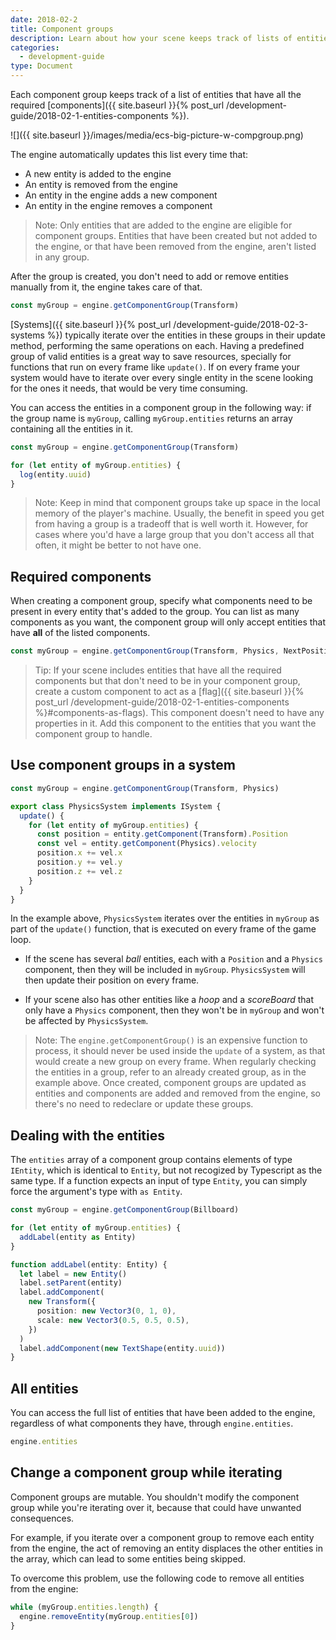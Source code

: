 ```yaml
---
date: 2018-02-2
title: Component groups
description: Learn about how your scene keeps track of lists of entities that have components in common to make updating them easier.
categories:
  - development-guide
type: Document
---
```


Each component group keeps track of a list of entities that have all the required [components]({{ site.baseurl }}{% post_url /development-guide/2018-02-1-entities-components %}).

![]({{ site.baseurl }}/images/media/ecs-big-picture-w-compgroup.png)

The engine automatically updates this list every time that:

- A new entity is added to the engine
- An entity is removed from the engine
- An entity in the engine adds a new component
- An entity in the engine removes a component

> Note: Only entities that are added to the engine are eligible for component groups. Entities that have been created but not added to the engine, or that have been removed from the engine, aren't listed in any group.

After the group is created, you don't need to add or remove entities manually from it, the engine takes care of that.

```ts
const myGroup = engine.getComponentGroup(Transform)
```

[Systems]({{ site.baseurl }}{% post_url /development-guide/2018-02-3-systems %}) typically iterate over the entities in these groups in their update method, performing the same operations on each. Having a predefined group of valid entities is a great way to save resources, specially for functions that run on every frame like `update()`. If on every frame your system would have to iterate over every single entity in the scene looking for the ones it needs, that would be very time consuming.

You can access the entities in a component group in the following way: if the group name is `myGroup`, calling `myGroup.entities` returns an array containing all the entities in it.

```ts
const myGroup = engine.getComponentGroup(Transform)

for (let entity of myGroup.entities) {
  log(entity.uuid)
}
```

> Note: Keep in mind that component groups take up space in the local memory of the player's machine. Usually, the benefit in speed you get from having a group is a tradeoff that is well worth it. However, for cases where you'd have a large group that you don't access all that often, it might be better to not have one.


## Required components

When creating a component group, specify what components need to be present in every entity that's added to the group. You can list as many components as you want, the component group will only accept entities that have **all** of the listed components.

```ts
const myGroup = engine.getComponentGroup(Transform, Physics, NextPosition)
```

> Tip: If your scene includes entities that have all the required components but that don't need to be in your component group, create a custom component to act as a [flag]({{ site.baseurl }}{% post_url /development-guide/2018-02-1-entities-components %}#components-as-flags). This component doesn't need to have any properties in it. Add this component to the entities that you want the component group to handle.

## Use component groups in a system

```ts
const myGroup = engine.getComponentGroup(Transform, Physics)

export class PhysicsSystem implements ISystem {
  update() {
    for (let entity of myGroup.entities) {
      const position = entity.getComponent(Transform).Position
      const vel = entity.getComponent(Physics).velocity
      position.x += vel.x
      position.y += vel.y
      position.z += vel.z
    }
  }
}
```

In the example above, `PhysicsSystem` iterates over the entities in `myGroup` as part of the `update()` function, that is executed on every frame of the game loop.

- If the scene has several _ball_ entities, each with a `Position` and a `Physics` component, then they will be included in `myGroup`. `PhysicsSystem` will then update their position on every frame.

- If your scene also has other entities like a _hoop_ and a _scoreBoard_ that only have a `Physics` component, then they won't be in `myGroup` and won't be affected by `PhysicsSystem`.

> Note: The `engine.getComponentGroup()` is an expensive function to process, it should never be used inside the `update` of a system, as that would create a new group on every frame. When regularly checking the entities in a group, refer to an already created group, as in the example above. Once created, component groups are updated as entities and components are added and removed from the engine, so there's no need to redeclare or update these groups.

## Dealing with the entities

The `entities` array of a component group contains elements of type `IEntity`, which is identical to `Entity`, but not recogized by Typescript as the same type. If a function expects an input of type `Entity`, you can simply force the argument's type with `as Entity`.

```ts
const myGroup = engine.getComponentGroup(Billboard)

for (let entity of myGroup.entities) {
  addLabel(entity as Entity)
}

function addLabel(entity: Entity) {
  let label = new Entity()
  label.setParent(entity)
  label.addComponent(
    new Transform({
      position: new Vector3(0, 1, 0),
      scale: new Vector3(0.5, 0.5, 0.5),
    })
  )
  label.addComponent(new TextShape(entity.uuid))
}
```

## All entities

You can access the full list of entities that have been added to the engine, regardless of what components they have, through `engine.entities`.

```ts
engine.entities
```

## Change a component group while iterating

Component groups are mutable. You shouldn't modify the component group while you're iterating over it, because that could have unwanted consequences.

For example, if you iterate over a component group to remove each entity from the engine, the act of removing an entity displaces the other entities in the array, which can lead to some entities being skipped.

To overcome this problem, use the following code to remove all entities from the engine:

```ts
while (myGroup.entities.length) {
  engine.removeEntity(myGroup.entities[0])
}
```
